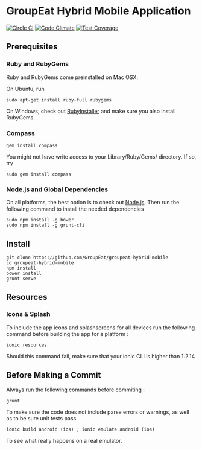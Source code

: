 # GroupEat Hybrid Mobile Application

[![Circle CI](https://circleci.com/gh/GroupEat/groupeat-hybrid-mobile.svg?style=svg&circle-token=4ff988233381647a057129f73cf1cfb97007bd57)](https://circleci.com/gh/GroupEat/groupeat-hybrid-mobile)    [![Code Climate](https://codeclimate.com/repos/54ad15d4695680573000abb4/badges/eff72be7b75e406f0908/gpa.svg)](https://codeclimate.com/repos/54ad15d4695680573000abb4/feed)    [![Test Coverage](https://codeclimate.com/repos/54ad15d4695680573000abb4/badges/eff72be7b75e406f0908/coverage.svg)](https://codeclimate.com/repos/54ad15d4695680573000abb4/feed)



## Prerequisites

### Ruby and RubyGems

Ruby and RubyGems come preinstalled on Mac OSX.

On Ubuntu, run

    sudo apt-get install ruby-full rubygems

On Windows, check out [RubyInstaller](http://rubyinstaller.org/) and make sure you also install RubyGems.

### Compass

    gem install compass

You might not have write access to your Library/Ruby/Gems/ directory. If so, try
    
    sudo gem install compass
    

### Node.js and Global Dependencies

On all platforms, the best option is to check out [Node.js](http://nodejs.org/).
Then run the following command to install the needed dependencies

    sudo npm install -g bower
    sudo npm install -g grunt-cli

## Install

    git clone https://github.com/GroupEat/groupeat-hybrid-mobile
    cd groupeat-hybrid-mobile
    npm install
    bower install
    grunt serve

## Resources

### Icons & Splash
To include the app icons and splashscreens for all devices run the following command before building the app for a platform :
    
    ionic resources
    
Should this command fail, make sure that your ionic CLI is higher than 1.2.14

## Before Making a Commit

Always run the following commands before commiting :

    grunt
 
 To make sure the code does not include parse errors or warnings, as well as to be sure unit tests pass.
 
    ionic build android (ios) ; ionic emulate android (ios)
    
 To see what really happens on a real emulator.
